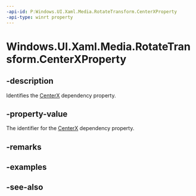 ```yaml
---
-api-id: P:Windows.UI.Xaml.Media.RotateTransform.CenterXProperty
-api-type: winrt property
---
```


<!-- Property syntax
public Windows.UI.Xaml.DependencyProperty CenterXProperty { get; }
-->

# Windows.UI.Xaml.Media.RotateTransform.CenterXProperty

## -description
Identifies the [CenterX](rotatetransform_centerx.md) dependency property.



## -property-value
The identifier for the [CenterX](rotatetransform_centerx.md) dependency property.

## -remarks

## -examples

## -see-also
